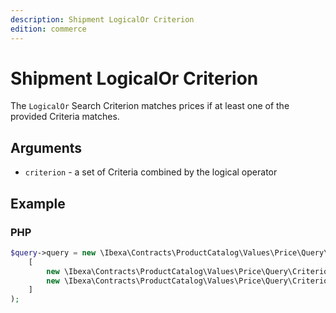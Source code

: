 ```yaml
---
description: Shipment LogicalOr Criterion
edition: commerce
---
```


# Shipment LogicalOr Criterion

The `LogicalOr` Search Criterion matches prices if at least one of the provided Criteria matches.

## Arguments

- `criterion` - a set of Criteria combined by the logical operator

## Example

### PHP

``` php
$query->query = new \Ibexa\Contracts\ProductCatalog\Values\Price\Query\Criterion\LogicalOr(
    [
        new \Ibexa\Contracts\ProductCatalog\Values\Price\Query\Criterion\Currency('USD'),
        new \Ibexa\Contracts\ProductCatalog\Values\Price\Query\Criterion\Currency('EUR')
    ]
);
```

